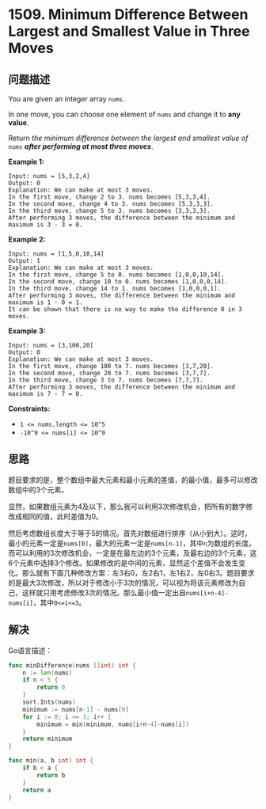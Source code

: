# 1509. Minimum Difference Between Largest and Smallest Value in Three Moves

## 问题描述

You are given an integer array `nums`.

In one move, you can choose one element of `nums` and change it to **any value**.

Return *the minimum difference between the largest and smallest value of `nums` **after performing at most three moves***.

**Example 1:**

```
Input: nums = [5,3,2,4]
Output: 0
Explanation: We can make at most 3 moves.
In the first move, change 2 to 3. nums becomes [5,3,3,4].
In the second move, change 4 to 3. nums becomes [5,3,3,3].
In the third move, change 5 to 3. nums becomes [3,3,3,3].
After performing 3 moves, the difference between the minimum and maximum is 3 - 3 = 0.
```

**Example 2:**

```
Input: nums = [1,5,0,10,14]
Output: 1
Explanation: We can make at most 3 moves.
In the first move, change 5 to 0. nums becomes [1,0,0,10,14].
In the second move, change 10 to 0. nums becomes [1,0,0,0,14].
In the third move, change 14 to 1. nums becomes [1,0,0,0,1].
After performing 3 moves, the difference between the minimum and maximum is 1 - 0 = 1.
It can be shown that there is no way to make the difference 0 in 3 moves.
```

**Example 3:**

```
Input: nums = [3,100,20]
Output: 0
Explanation: We can make at most 3 moves.
In the first move, change 100 to 7. nums becomes [3,7,20].
In the second move, change 20 to 7. nums becomes [3,7,7].
In the third move, change 3 to 7. nums becomes [7,7,7].
After performing 3 moves, the difference between the minimum and maximum is 7 - 7 = 0.
```

**Constraints:**

- `1 <= nums.length <= 10^5`
- `-10^9 <= nums[i] <= 10^9`

## 思路

题目要求的是，整个数组中最大元素和最小元素的差值，的最小值，最多可以修改数组中的3个元素。

显然，如果数组元素为4及以下，那么我可以利用3次修改机会，把所有的数字修改成相同的值，此时差值为0。

然后考虑数组长度大于等于5的情况。首先对数组进行排序（从小到大）。这时，最小的元素一定是`nums[0]`，最大的元素一定是`nums[n-1]`，其中`n`为数组的长度。而可以利用的3次修改机会，一定是在最左边的3个元素，及最右边的3个元素，这6个元素中选择3个修改。如果修改的是中间的元素，显然这个差值不会发生变化。那么就有下面几种修改方案：左3右0，左2右1，左1右2，左0右3。题目要求的是最大3次修改，所以对于修改小于3次的情况，可以视为将该元素修改为自己，这样就只用考虑修改3次的情况。那么最小值一定出自`nums[i+n-4]-nums[i]`，其中`0<=i<=3`。

## 解决

Go语言描述：

```go
func minDifference(nums []int) int {
    n := len(nums)
    if n < 5 {
        return 0
    }
    sort.Ints(nums)
    minimum := nums[n-1] - nums[0]
    for i := 0; i <= 3; i++ {
        minimum = min(minimum, nums[i+n-4]-nums[i])
    }
    return minimum
}

func min(a, b int) int {
    if b < a {
        return b
    }
    return a
}
```

